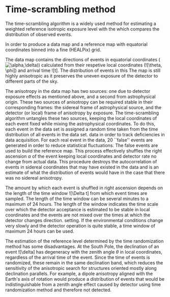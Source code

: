 # Time-scrambling method

The time-scrambling algorithm is a widely used method for estimating a weighted reference isotropic exposure level with the
which compares the distribution of observed events.

In order to produce a data map and a reference map with equatorial coordinates binned into a fine (HEALPix) grid. 

The data map contains the directions of events in equatorial coordinates (![\alpha,\delta](https://latex.codecogs.com/svg.latex?\Large&space;\alpha,\delta)))
calculated from their respetive local coordinates (![\theta, \phi]) and arrival time ![t]. The distribution of events in this
The map is still highly anisotropic as it preserves the uneven exposure of the detector to different parts of the sky.

The anisotropy in the data map has two sources: one due to detector exposure effects as mentioned above, and a second from
astrophysical origin. These two sources of anisotropy can be required stable in their corresponding frames: the sidereal frame
of astrophysical source, and the detector (or local) frame of anisotropy by exposure. The time-scrambling algorithm
untangles these two sources, keeping the local coordinates of each event fixed while mixing the astrophysical coordinates.
To do this, each event in the data set is assigned a random time taken from the time distribution of all events in the data set.
data in order to track deficiencies in data acquisition.
For each real event in the data, 20 ``false'' events are generated in order to reduce statistical fluctuations. 
The false events are used to build the reference map. This process effectively shuffles the right ascension $\alpha$ of the event
keeping local coordinates and detector rate
no change from actual data. This procedure destroys the autocorrelation
of events in sidereal coordinates that may have existed in the data and is an estimate of what the distribution of events would have
in the case that there was no sidereal anisotropy.

The amount by which each event is shuffled in right ascension depends on the length of the time window ![\Delta t]
from which event times are sampled. The length of the time window can be several minutes to a maximum of 24 hours. The length of the window indicates the time scale over which the detector acceptance is estimated to be stable in local coordinates and the events are not mixed over the times at which the detector changes direction.
setting. If the environmental conditions change very slowly and the detector operation is quite stable,
a time window of maximum 24 hours can be used.

The estimation of the reference level determined by the time randomization method has some disadvantages. At the South Pole, the declination of
an event ![\delta] has degeneracy with the zenith angle $\theta$ in local coordinates, regardless of the arrival time of the event. Since the time of events is
randomized, these remain in the same declination band, which reduces the sensitivity of the anisotropic search for structures oriented mostly along declination parallels.
For example, a dipole anisotropy aligned with the Earth's axis of rotation would produce a distribution of events that would be
indistinguishable from a zenith angle effect caused by detector using time randomization method and therefore not detected.

